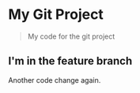 # My Git Project

> My code for the git project

## I'm in the feature branch

Another code change again.

